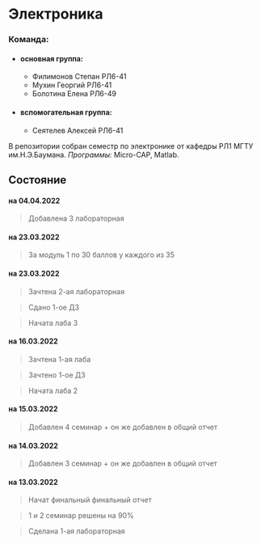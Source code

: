 # Электроника
### **Команда:**
* #### **основная группа:**
    * Филимонов Степан РЛ6-41
    * Мухин Георгий РЛ6-41
    * Болотина Елена РЛ6-49
* #### **вспомогательная группа:**
    * Сеятелев Алексей РЛ6-41

В репозитории собран семестр по электронике от кафедры РЛ1 МГТУ им.Н.Э.Баумана. *Программы:* Micro-CAP, Matlab.

## Состояние

#### на 04.04.2022

> Добавлена 3 лабораторная 

#### на 23.03.2022

> За модуль 1 по 30 баллов у каждого из 35

#### на 23.03.2022

> Зачтена 2-ая лабораторная  

> Сдано 1-ое ДЗ

> Начата лаба 3
 
#### на 16.03.2022

> Зачтена 1-ая лаба 

> Зачтено 1-ое ДЗ

> Начата лаба 2

#### на 15.03.2022

> Добавлен 4 семинар + он же добавлен в общий отчет 

#### на 14.03.2022

> Добавлен 3 семинар + он же добавлен в общий отчет 

#### на 13.03.2022

> Начат финальный финальный отчет

> 1 и 2 семинар решены на 90%

> Сделана 1-ая лабораторная  

